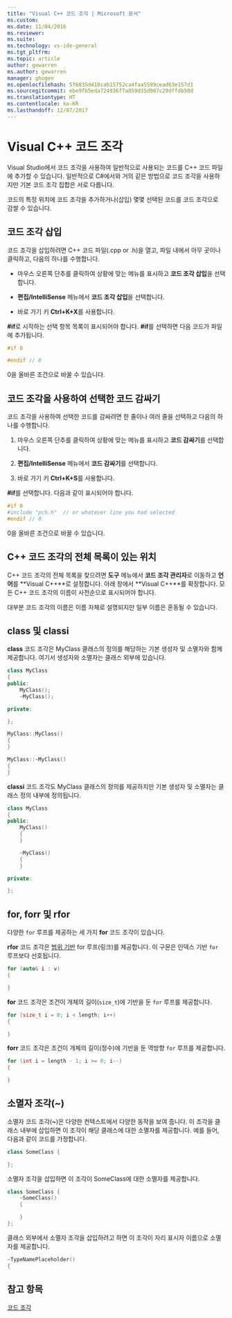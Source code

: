 ```yaml
---
title: "Visual C++ 코드 조각 | Microsoft 문서"
ms.custom: 
ms.date: 11/04/2016
ms.reviewer: 
ms.suite: 
ms.technology: vs-ide-general
ms.tgt_pltfrm: 
ms.topic: article
author: gewarren
ms.author: gewarren
manager: ghogen
ms.openlocfilehash: 5f6835d418cab15752ca4faa5599cead63e157d1
ms.sourcegitcommit: ebe9fb5eda724936f7a059d35d987c29dffdb50d
ms.translationtype: HT
ms.contentlocale: ko-KR
ms.lasthandoff: 12/07/2017
---
```

# <a name="visual-c-code-snippets"></a>Visual C++ 코드 조각

Visual Studio에서 코드 조각을 사용하여 일반적으로 사용되는 코드를 C++ 코드 파일에 추가할 수 있습니다. 일반적으로 C#에서와 거의 같은 방법으로 코드 조각을 사용하지만 기본 코드 조각 집합은 서로 다릅니다.

코드의 특정 위치에 코드 조각을 추가하거나(삽입) 몇몇 선택된 코드를 코드 조각으로 감쌀 수 있습니다.

## <a name="inserting-a-code-snippet"></a>코드 조각 삽입

코드 조각을 삽입하려면 C++ 코드 파일(.cpp or .h)을 열고, 파일 내에서 아무 곳이나 클릭하고, 다음의 하나를 수행합니다.

- 마우스 오른쪽 단추를 클릭하여 상황에 맞는 메뉴를 표시하고 **코드 조각 삽입**을 선택합니다.

- **편집/IntelliSense** 메뉴에서 **코드 조각 삽입**을 선택합니다.

- 바로 가기 키 **Ctrl+K+X**를 사용합니다.

**#if**로 시작하는 선택 항목 목록이 표시되어야 합니다. **#if**를 선택하면 다음 코드가 파일에 추가됩니다.

```cpp
#if 0

#endif // 0
```

0을 올바른 조건으로 바꿀 수 있습니다.

## <a name="using-a-code-snippet-to-surround-selected-code"></a>코드 조각을 사용하여 선택한 코드 감싸기

코드 조각을 사용하여 선택한 코드를 감싸려면 한 줄이나 여러 줄을 선택하고 다음의 하나를 수행합니다.

1. 마우스 오른쪽 단추를 클릭하여 상황에 맞는 메뉴를 표시하고 **코드 감싸기**를 선택합니다.

2. **편집/IntelliSense** 메뉴에서 **코드 감싸기**를 선택합니다.

3. 바로 가기 키 **Ctrl+K+S**를 사용합니다.

**#if**를 선택합니다. 다음과 같이 표시되어야 합니다.

```cpp
#if 0
#include "pch.h"  // or whatever line you had selected
#endif // 0
```

0을 올바른 조건으로 바꿀 수 있습니다.

## <a name="where-can-i-find-a-complete-list-of-the-c-code-snippets"></a>C++ 코드 조각의 전체 목록이 있는 위치

C++ 코드 조각의 전체 목록을 찾으려면 **도구** 메뉴에서 **코드 조각 관리자**로 이동하고 **언어**를 **Visual C++**로 설정합니다. 아래 창에서 **Visual C++**를 확장합니다. 모든 C++ 코드 조각의 이름이 사전순으로 표시되어야 합니다.

대부분 코드 조각의 이름은 이름 자체로 설명되지만 일부 이름은 혼동될 수 있습니다.

## <a name="class-vs-classi"></a>class 및 classi

**class** 코드 조각은 MyClass 클래스의 정의를 해당하는 기본 생성자 및 소멸자와 함께 제공합니다. 여기서 생성자와 소멸자는 클래스 외부에 있습니다.

```cpp
class MyClass
{
public:
    MyClass();
    ~MyClass();

private:

};

MyClass::MyClass()
{
}

MyClass::~MyClass()
{
}
```

**classi** 코드 조각도 MyClass 클래스의 정의를 제공하지만 기본 생성자 및 소멸자는 클래스 정의 내부에 정의됩니다.

```cpp
class MyClass
{
public:
    MyClass()
    {
    }

    ~MyClass()
    {
    }

private:

};
```

## <a name="for-vs-forr-vs-rfor"></a>for, forr 및 rfor

다양한 `for` 루프를 제공하는 세 가지 **for** 코드 조각이 있습니다.

**rfor** 코드 조각은 [범위 기반](/cpp/cpp/range-based-for-statement-cpp) for 루프(링크)를 제공합니다. 이 구문은 인덱스 기반 `for` 루프보다 선호됩니다.

```cpp
for (auto& i : v)
{

}
```

**for** 코드 조각은 조건이 개체의 길이(`size_t`)에 기반을 둔 `for` 루프를 제공합니다.

```cpp
for (size_t i = 0; i < length; i++)
{

}
```

**forr** 코드 조각은 조건이 개체의 길이(정수)에 기반을 둔 역방향 `for` 루프를 제공합니다.

```cpp
for (int i = length - 1; i >= 0; i--)
{

}
```

## <a name="the-destructor-snippet-"></a>소멸자 조각(~)

소멸자 코드 조각(**~**)은 다양한 컨텍스트에서 다양한 동작을 보여 줍니다. 이 조각을 클래스 내부에 삽입하면 이 조각이 해당 클래스에 대한 소멸자를 제공합니다. 예를 들어, 다음과 같이 코드를 가정합니다.

```cpp
class SomeClass {

};
```

소멸자 조각을 삽입하면 이 조각이 SomeClass에 대한 소멸자를 제공합니다.

```cpp
class SomeClass {
    ~SomeClass()
    {

    }
};
```

클래스 외부에서 소멸자 조각을 삽입하려고 하면 이 조각이 자리 표시자 이름으로 소멸자를 제공합니다.

```cpp
~TypeNamePlaceholder()
{

```

## <a name="see-also"></a>참고 항목

[코드 조각](../ide/code-snippets.md)
